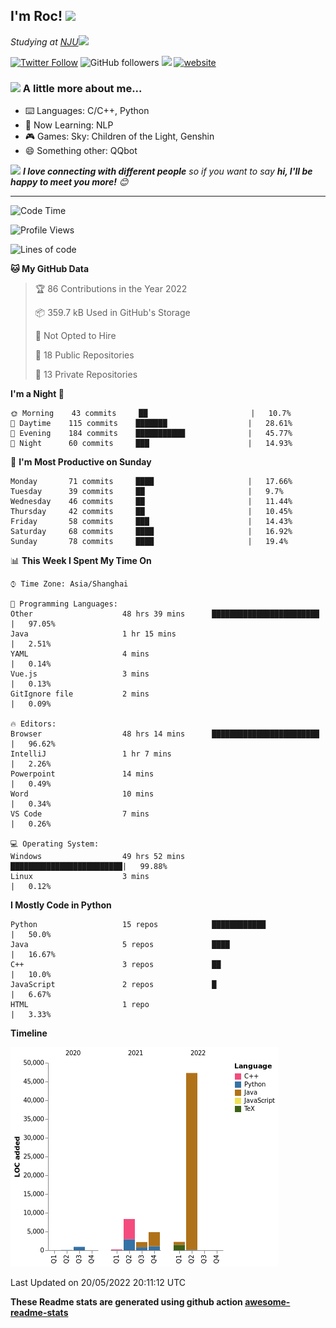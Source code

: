 <!-- <img align='right' src="https://media.giphy.com/media/M9gbBd9nbDrOTu1Mqx/giphy.gif" width="230"> -->
<h2>I'm Roc! <img src="https://media.giphy.com/media/12oufCB0MyZ1Go/giphy.gif" width="50"></h2>
<p><em>Studying at <a href="http://www.nju.edu.cn">NJU</a><img src="https://media.giphy.com/media/WUlplcMpOCEmTGBtBW/giphy.gif" width="50"> 
</em></p>

[![Twitter Follow](https://img.shields.io/twitter/follow/Roc78862980?label=Follow)](https://twitter.com/intent/follow?screen_name=Roc78862980)
![GitHub followers](https://img.shields.io/github/followers/roc136?label=Follow&style=social)
![](https://visitor-badge.glitch.me/badge?page_id=Roc136.Roc136)
[![website](https://img.shields.io/badge/Website-46a2f1.svg?&style=flat-square&logo=Google-Chrome&logoColor=white&link=https://blog.roc136.top)](https://blog.roc136.top)
<!-- ![Waka Readme](https://github.com/anmol098/anmol098/workflows/Waka%20Readme/badge.svg) -->
<!-- [![Linkedin: anmol](https://img.shields.io/badge/-anmol-blue?style=flat-square&logo=Linkedin&logoColor=white&link=https://www.linkedin.com/in/anmol-p-singh/)](https://www.linkedin.com/in/anmol-p-singh/) -->

### <img src="https://media.giphy.com/media/VgCDAzcKvsR6OM0uWg/giphy.gif" width="50"> A little more about me...  

- ⌨️ Languages: C/C++, Python
- 🌱 Now Learning: NLP
- 🎮 Games: Sky: Children of the Light, Genshin
- 😄 Something other: QQbot

<img src="https://media.giphy.com/media/LnQjpWaON8nhr21vNW/giphy.gif" width="60"> <em><b>I love connecting with different people</b> so if you want to say <b>hi, I'll be happy to meet you more!</b> 😊</em>

---
<!--START_SECTION:waka-->
![Code Time](http://img.shields.io/badge/Code%20Time-0%20secs-blue)

![Profile Views](http://img.shields.io/badge/Profile%20Views-3-blue)

![Lines of code](https://img.shields.io/badge/From%20Hello%20World%20I%27ve%20Written-66%20Thousand%20lines%20of%20code-blue)

**🐱 My GitHub Data** 

> 🏆 86 Contributions in the Year 2022
 > 
> 📦 359.7 kB Used in GitHub's Storage 
 > 
> 🚫 Not Opted to Hire
 > 
> 📜 18 Public Repositories 
 > 
> 🔑 13 Private Repositories  
 > 
**I'm a Night 🦉** 

```text
🌞 Morning    43 commits     ██                       |   10.7% 
🌆 Daytime    115 commits    ███████                  |   28.61% 
🌃 Evening    184 commits    ███████████              |   45.77% 
🌙 Night      60 commits     ███                      |   14.93%

```
📅 **I'm Most Productive on Sunday** 

```text
Monday       71 commits     ████                     |   17.66% 
Tuesday      39 commits     ██                       |   9.7% 
Wednesday    46 commits     ██                       |   11.44% 
Thursday     42 commits     ██                       |   10.45% 
Friday       58 commits     ███                      |   14.43% 
Saturday     68 commits     ████                     |   16.92% 
Sunday       78 commits     ████                     |   19.4%

```


📊 **This Week I Spent My Time On** 

```text
⌚︎ Time Zone: Asia/Shanghai

💬 Programming Languages: 
Other                    48 hrs 39 mins      ████████████████████████ |   97.05% 
Java                     1 hr 15 mins                                 |   2.51% 
YAML                     4 mins                                       |   0.14% 
Vue.js                   3 mins                                       |   0.13% 
GitIgnore file           2 mins                                       |   0.09%

🔥 Editors: 
Browser                  48 hrs 14 mins      ████████████████████████ |   96.62% 
IntelliJ                 1 hr 7 mins                                  |   2.26% 
Powerpoint               14 mins                                      |   0.49% 
Word                     10 mins                                      |   0.34% 
VS Code                  7 mins                                       |   0.26%

💻 Operating System: 
Windows                  49 hrs 52 mins      █████████████████████████|   99.88% 
Linux                    3 mins                                       |   0.12%

```

**I Mostly Code in Python** 

```text
Python                   15 repos            ████████████             |   50.0% 
Java                     5 repos             ████                     |   16.67% 
C++                      3 repos             ██                       |   10.0% 
JavaScript               2 repos             █                        |   6.67% 
HTML                     1 repo                                       |   3.33%

```


**Timeline**

![Chart not found](https://raw.githubusercontent.com/Roc136/Roc136/master/charts/bar_graph.png) 


 Last Updated on 20/05/2022 20:11:12 UTC
<!--END_SECTION:waka-->

**These Readme stats are generated using github action [awesome-readme-stats](https://github.com/Roc136/waka-readme-stats)**
